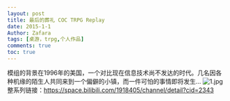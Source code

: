 ```yaml
---
layout: post
title: 最后的葬礼 COC TRPG Replay
date: 2015-1-1
Author: Zafara
tags: [桌游，trpg,个人作品]
comments: true
toc: true
---
```

模组的背景在1996年的美国，一个对比现在信息技术尚不发达的时代。几名因各种机缘的陌生人共同来到一个偏僻的小镇，而一件可怕的事情即将发生...
![1.jpg](https://i.loli.net/2020/12/30/shgMyBI6vArCdmQ.jpg)
整系列链接：<https://space.bilibili.com/1918405/channel/detail?cid=2343>
